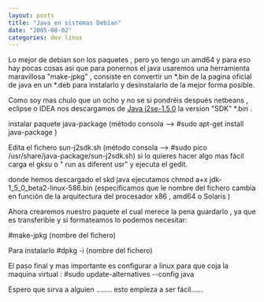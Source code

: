 ```yaml
---
layout: posts
title: "Java en sistemas Debian"
date: "2005-08-02"
categories: dev linux
---
```



Lo mejor de debian son los paquetes , pero yo tengo un amd64 y para eso hay pocas cosas asi que para ponernos el java usaremos una herramienta maravillosa "make-jpkg" , consiste en convertir un \*.bin de la pagina oficial de java en un \*.deb para instalarlo y desinstalarlo de la mejor forma posible.

Como soy mas chulo que un ocho y no se si pondréis después netbeans , eclipse o IDEA nos descargamos de [Java j2se-1.5.0](https://java.sun.com/j2se/1.5.0/download.jsp) la version "SDK" \*.bin .

instalar paquete java-package (método consola --> #sudo apt-get install java-package )

Edita el fichero sun-j2sdk.sh (método consola --> #sudo pico /usr/share/java-package/sun-j2sdk.sh) si lo quieres hacer algo mas fácil carga el gksu o " run as diferent usr" y ejecuta el gedit.

donde hemos descargado el skd java ejecutamos chmod a+x jdk-1\_5\_0\_beta2-linux-586.bin (especificamos que le nombre del fichero cambia en función de la arquitectura del procesador x86 , amd64 o Solaris )

Ahora crearemos nuestro paquete el cual merece la pena guardarlo , ya que es transferible y si formateamos lo podemos necesitar:

#make-jpkg (nombre del fichero)

Para instalarlo #dpkg -i (nombre del fichero)

El paso final y mas importante es configurar a linux para que coja la maquina virtual : #sudo update-alternatives --config java

Espero que sirva a alguien ........ esto empieza a ser fácil......
